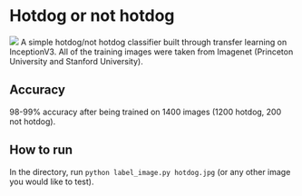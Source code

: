 # Hotdog or not hotdog
![](https://media.giphy.com/media/3ohzdLB0sfj46rOJyM/source.gif)
A simple hotdog/not hotdog classifier built through transfer learning on InceptionV3.
All of the training images were taken from Imagenet (Princeton University and Stanford University). <br>
## Accuracy
98-99% accuracy after being trained on 1400 images (1200 hotdog, 200 not hotdog).
## How to run
In the directory, run `python label_image.py hotdog.jpg` (or any other image you would like to test).
